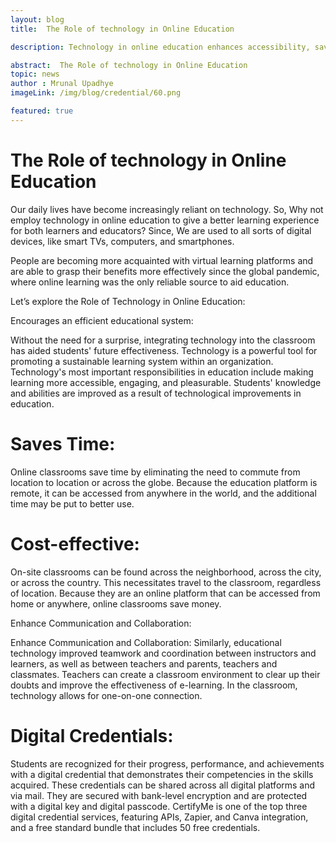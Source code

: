 ```yaml
---
layout: blog
title:  The Role of technology in Online Education

description: Technology in online education enhances accessibility, saves time, improves communication, collaboration, and offers digital credentials.

abstract:  The Role of technology in Online Education
topic: news
author : Mrunal Upadhye
imageLink: /img/blog/credential/60.png

featured: true
---
```


# The Role of technology in Online Education


Our daily lives have become increasingly reliant on technology. So,  Why not employ technology in online education to give a better learning experience for both learners and educators? Since, We are used to all sorts of digital devices, like smart TVs, computers, and smartphones.

People are becoming more acquainted with virtual learning platforms and are able to grasp their benefits more effectively since the global pandemic, where online learning was the only reliable source to aid education.

Let’s explore the Role of Technology in Online Education:

Encourages an efficient educational system:

Without the need for a surprise, integrating technology into the classroom has aided students' future effectiveness. Technology is a powerful tool for promoting a sustainable learning system within an organization. Technology's most important responsibilities in education include making learning more accessible, engaging, and pleasurable. Students' knowledge and abilities are improved as a result of technological improvements in education.

# Saves Time:

Online classrooms save time by eliminating the need to commute from location to location or across the globe. Because the education platform is remote, it can be accessed from anywhere in the world, and the additional time may be put to better use.

# Cost-effective:

On-site classrooms can be found across the neighborhood, across the city, or across the country. This necessitates travel to the classroom, regardless of location. Because they are an online platform that can be accessed from home or anywhere, online classrooms save money.

Enhance Communication and Collaboration: 

Enhance Communication and Collaboration:  Similarly, educational technology improved teamwork and coordination between instructors and learners, as well as between teachers and parents, teachers and classmates. Teachers can create a classroom environment to clear up their doubts and improve the effectiveness of e-learning. In the classroom, technology allows for one-on-one connection.

# Digital Credentials:

Students are recognized for their progress, performance, and achievements with a digital credential that demonstrates their competencies in the skills acquired. These credentials can be shared across all digital platforms and via mail. They are secured with bank-level encryption and are protected with a digital key and digital passcode.
CertifyMe is one of the top three digital credential services, featuring APIs, Zapier, and Canva integration, and a free standard bundle that includes 50 free credentials.
